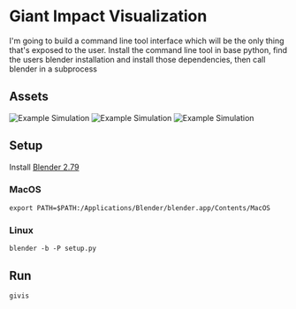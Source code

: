 # Giant Impact Visualization

I'm going to build a command line tool interface which will be the only thing
that's exposed to the user. Install the command line tool in base python, find the users
blender installation and install those dependencies, then call blender in a subprocess

## Assets
![Example Simulation](assets/full_pressure.gif)
![Example Simulation](assets/full_pressure_3D.gif)
![Example Simulation](assets/pressure_sliced.gif)

## Setup
Install [Blender 2.79](https://download.blender.org/release/Blender2.79/)

### MacOS
`export PATH=$PATH:/Applications/Blender/blender.app/Contents/MacOS`

### Linux
`blender -b -P setup.py`

## Run
`givis`
